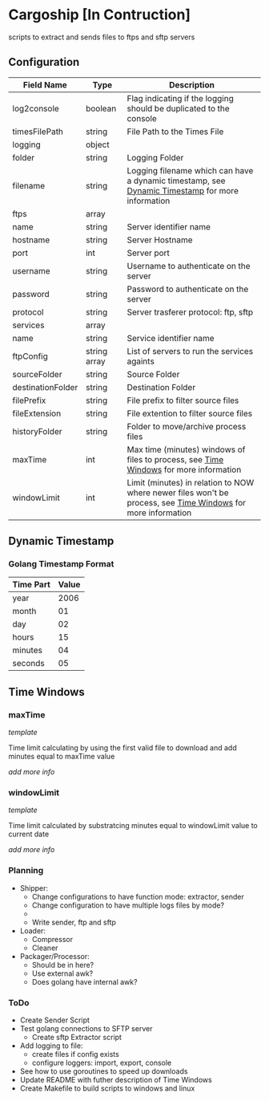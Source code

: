 # Cargoship [In Contruction]
scripts to extract and sends files to ftps and sftp servers

## Configuration
| Field Name                | Type          | Description                                                                                                           |
|---------------------------|---------------|-----------------------------------------------------------------------------------------------------------------------|
| log2console               | boolean       | Flag indicating if the logging should be duplicated to the console                                                    |
| timesFilePath             | string        | File Path to the Times File                                                                                           |
| logging                   | object        |                                                                                                                       |
|        folder             | string        | Logging Folder                                                                                                        |
|        filename           | string        | Logging filename which can have a dynamic timestamp, see [Dynamic Timestamp](#dynamic-timestamp) for more information |
| ftps                      | array         |                                                                                                                       |
|     name                  | string        | Server identifier name                                                                                                |
|     hostname              | string        | Server Hostname                                                                                                       |
|     port                  | int           | Server port                                                                                                           |
|     username              | string        | Username to authenticate on the server                                                                                |
|     password              | string        | Password to authenticate on the server                                                                                |
|     protocol              | string        | Server trasferer protocol: ftp, sftp                                                                                  |
| services                  | array         |                                                                                                                       |
|         name              | string        | Service identifier name                                                                                               |
|         ftpConfig         | string array  | List of servers to run the services againts                                                                           |
|         sourceFolder      | string        | Source Folder                                                                                                         |
|         destinationFolder | string        | Destination Folder                                                                                                    |
|         filePrefix        | string        | File prefix to filter source files                                                                                    |
|         fileExtension     | string        | File extention to filter source files                                                                                 |
|         historyFolder     | string        | Folder to move/archive process files                                                                                  |
|         maxTime           | int           | Max time (minutes) windows of files to process, see [Time Windows](#time-windows) for more information                          |
|         windowLimit       | int           | Limit (minutes) in relation to NOW where newer files won't be process, see [Time Windows](#time-windows) for more information   |

## Dynamic Timestamp

### Golang Timestamp Format
| Time Part | Value |
|-----------|-------|
| year      | 2006  |
| month     | 01    |
| day       | 02    |
| hours     | 15    |
| minutes   | 04    |
| seconds   | 05    |

## Time Windows

### maxTime

_template_

Time limit calculating by using the first valid file to download and add minutes equal to maxTime value

_add more info_

### windowLimit

_template_

Time limit calculated by substratcing minutes equal to windowLimit value to current date

_add more info_

### Planning
- Shipper:
    - Change configurations to have function mode: extractor, sender
    - Change configuration to have multiple logs files by mode?
    - 
    - Write sender, ftp and sftp
- Loader:
    - Compressor
    - Cleaner
- Packager/Processor:
    - Should be in here?
    - Use external awk?
    - Does golang have internal awk?

### ToDo
- Create Sender Script
- Test golang connections to SFTP server
    - Create sftp Extractor script
- Add logging to file:
    - create files if config exists
    - configure loggers: import, export, console
- See how to use goroutines to speed up downloads
- Update README with futher description of Time Windows
- Create Makefile to build scripts to windows and linux
